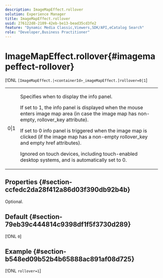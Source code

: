 ```yaml
---
description: ImageMapEffect.rollover
solution: Experience Manager
title: ImageMapEffect.rollover
uuid: 276122d8-2109-42eb-be13-bead35cd3fe2
feature: "Dynamic Media Classic,Viewers,SDK/API,eCatalog Search"
role: "Developer,Business Practitioner"
---
```


# ImageMapEffect.rollover{#imagemapeffect-rollover}

[!DNL `[ImageMapEffect.|<containerId>_imageMapEffect.]rollover=0|1`]

<table id="table_2671D63442B54F659C32C4A3CC61DD7C"> 
 <tbody> 
  <tr> 
   <td colname="col1"> <p><span class="codeph"> 0|1</span> </p> </td> 
   <td colname="col2"> <p>Specifies when to display the info panel. </p> <p>If set to <span class="codeph"> 1</span>, the info panel is displayed when the mouse enters image map area (in case the image map has non-empty, <span class="codeph"> rollover_key</span> attribute). </p> <p>If set to <span class="codeph"> 0</span> info panel is triggered when the image map is clicked (if the image map has a non-empty <span class="codeph"> rollover_key</span> and empty <span class="codeph"> href</span> attributes). </p> <p> Ignored on touch devices, including touch-enabled desktop systems, and is automatically set to <span class="codeph"> 0</span>. </p> </td> 
  </tr> 
 </tbody> 
</table>

## Properties {#section-ccfedc2da28f412a86d03f390db92b4b}

Optional.

## Default {#section-79eb39c444814c9398df1f5f3730d289}

[!DNL `0`]

## Example {#section-b548ed09b52b4b65888ac891af08d725}

[!DNL `rollover=1`] 
